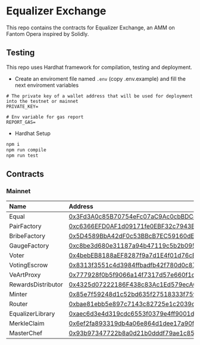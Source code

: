 # Equalizer Exchange

This repo contains the contracts for Equalizer Exchange, an AMM on Fantom Opera inspired by Solidly.

## Testing

This repo uses Hardhat framework for compilation, testing and deployment.

- Create an enviroment file named `.env` (copy .env.example) and fill the next enviroment variables

```
# The private key of a wallet address that will be used for deployment into the testnet or mainnet
PRIVATE_KEY=

# Env variable for gas report
REPORT_GAS=

```

- Hardhat Setup

```ml
npm i
npm run compile
npm run test
```

## Contracts

### Mainnet
| Name               | Address                                                                                                                               |
| :----------------- | :------------------------------------------------------------------------------------------------------------------------------------ |
| Equal              | [0x3Fd3A0c85B70754eFc07aC9Ac0cbBDCe664865A6](https://ftmscan.com/address/0x3fd3a0c85b70754efc07ac9ac0cbbdce664865a6#code) |
| PairFactory        | [0xc6366EFD0AF1d09171fe0EBF32c7943BB310832a](https://ftmscan.com/address/0xc6366efd0af1d09171fe0ebf32c7943bb310832a#code) |
| BribeFactory       | [0x5D4589BbA42dF0c53BBcB7EC59160dE64B9d4308](https://ftmscan.com/address/0x5d4589bba42df0c53bbcb7ec59160de64b9d4308#code) |
| GaugeFactory       | [0xc8be3d680e31187a94b47119c5b2b095ce2be578](https://ftmscan.com/address/0xc8be3d680e31187a94b47119c5b2b095ce2be578#code) |
| Voter              | [0x4bebEB8188aEF8287f9a7d1E4f01d76cBE060d5b](https://ftmscan.com/address/0x4bebEB8188aEF8287f9a7d1E4f01d76cBE060d5b#code) |
| VotingEscrow       | [0x8313f3551c4d3984ffbadfb42f780d0c8763ce94](https://ftmscan.com/address/0x8313f3551c4d3984ffbadfb42f780d0c8763ce94#code) |
| VeArtProxy         | [0x777928f0b5f9066a14f7317d57e660f1d754cad8](https://ftmscan.com/address/0x777928f0b5f9066a14f7317d57e660f1d754cad8#code) |
| RewardsDistributor | [0x4325d07222186F438c83Ac1Ed579ecAC2a7d1426](https://ftmscan.com/address/0x4325d07222186F438c83Ac1Ed579ecAC2a7d1426#code) |
| Minter             | [0x85e7f59248d1c52bd635f27518333f75fb80c72d](https://ftmscan.com/address/0x85e7f59248d1c52bd635f27518333f75fb80c72d#code) |
| Router             | [0xbae81ebb5e897c7143c82725e1c2039c2d7e2a78](https://ftmscan.com/address/0xbae81ebb5e897c7143c82725e1c2039c2d7e2a78#code) |
| EqualizerLibrary   | [0xaec6d3e4d319cdc6553f0379e4ff9001d022bea9](https://ftmscan.com/address/0xaec6d3e4d319cdc6553f0379e4ff9001d022bea9#code) |
| MerkleClaim        | [0x6ef2fa893319db4a06e864d1dee17a90fcc34130](https://ftmscan.com/address/0x6ef2fa893319db4a06e864d1dee17a90fcc34130#code) |
| MasterChef         | [0x93b97347722b8a0d21b0dddf79ae1c85c05041f8](https://ftmscan.com/address/0x93b97347722b8a0d21b0dddf79ae1c85c05041f8#code) |
